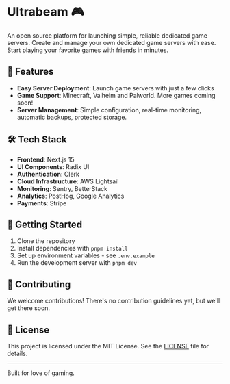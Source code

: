 # Ultrabeam 🎮

An open source platform for launching simple, reliable dedicated game servers. Create and manage your own dedicated game servers with ease. Start playing your favorite games with friends in minutes.

## 🚀 Features

- **Easy Server Deployment**: Launch game servers with just a few clicks
- **Game Support**: Minecraft, Valheim and Palworld. More games coming soon!
- **Server Management**: Simple configuration, real-time monitoring, automatic backups, protected storage.

## 🛠️ Tech Stack

- **Frontend**: Next.js 15
- **UI Components**: Radix UI
- **Authentication**: Clerk
- **Cloud Infrastructure**: AWS Lightsail
- **Monitoring**: Sentry, BetterStack
- **Analytics**: PostHog, Google Analytics
- **Payments**: Stripe

## 🏁 Getting Started

1. Clone the repository
2. Install dependencies with `pnpm install`
3. Set up environment variables - see `.env.example`
4. Run the development server with `pnpm dev`

## 🤝 Contributing

We welcome contributions! There's no contribution guidelines yet, but we'll get there soon.

## 📄 License

This project is licensed under the MIT License. See the [LICENSE](LICENSE) file for details.

---

Built for love of gaming.

